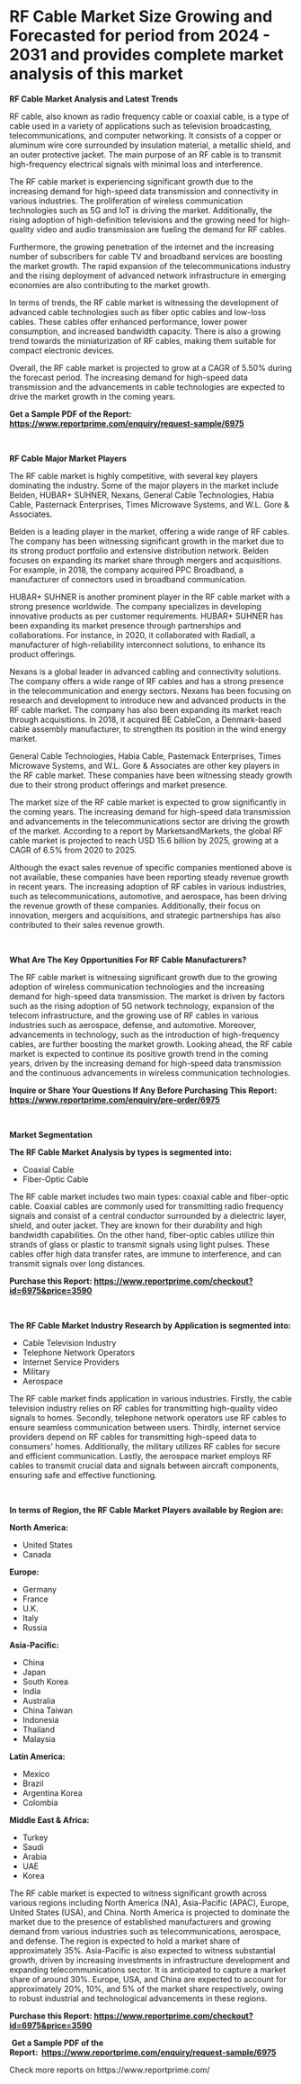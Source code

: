 <p><h1>RF Cable Market Size Growing and Forecasted for period from 2024 - 2031 and provides complete market analysis of this market</h1></p><p><strong>RF Cable Market Analysis and Latest Trends</strong></p>
<p><p>RF cable, also known as radio frequency cable or coaxial cable, is a type of cable used in a variety of applications such as television broadcasting, telecommunications, and computer networking. It consists of a copper or aluminum wire core surrounded by insulation material, a metallic shield, and an outer protective jacket. The main purpose of an RF cable is to transmit high-frequency electrical signals with minimal loss and interference.</p><p>The RF cable market is experiencing significant growth due to the increasing demand for high-speed data transmission and connectivity in various industries. The proliferation of wireless communication technologies such as 5G and IoT is driving the market. Additionally, the rising adoption of high-definition televisions and the growing need for high-quality video and audio transmission are fueling the demand for RF cables.</p><p>Furthermore, the growing penetration of the internet and the increasing number of subscribers for cable TV and broadband services are boosting the market growth. The rapid expansion of the telecommunications industry and the rising deployment of advanced network infrastructure in emerging economies are also contributing to the market growth.</p><p>In terms of trends, the RF cable market is witnessing the development of advanced cable technologies such as fiber optic cables and low-loss cables. These cables offer enhanced performance, lower power consumption, and increased bandwidth capacity. There is also a growing trend towards the miniaturization of RF cables, making them suitable for compact electronic devices.</p><p>Overall, the RF cable market is projected to grow at a CAGR of 5.50% during the forecast period. The increasing demand for high-speed data transmission and the advancements in cable technologies are expected to drive the market growth in the coming years.</p></p>
<p><strong>Get a Sample PDF of the Report:&nbsp; <a href="https://www.reportprime.com/enquiry/request-sample/6975">https://www.reportprime.com/enquiry/request-sample/6975</a></strong></p>
<p>&nbsp;</p>
<p><strong>RF Cable Major Market Players</strong></p>
<p><p>The RF cable market is highly competitive, with several key players dominating the industry. Some of the major players in the market include Belden, HUBAR+ SUHNER, Nexans, General Cable Technologies, Habia Cable, Pasternack Enterprises, Times Microwave Systems, and W.L. Gore & Associates. </p><p>Belden is a leading player in the market, offering a wide range of RF cables. The company has been witnessing significant growth in the market due to its strong product portfolio and extensive distribution network. Belden focuses on expanding its market share through mergers and acquisitions. For example, in 2018, the company acquired PPC Broadband, a manufacturer of connectors used in broadband communication.</p><p>HUBAR+ SUHNER is another prominent player in the RF cable market with a strong presence worldwide. The company specializes in developing innovative products as per customer requirements. HUBAR+ SUHNER has been expanding its market presence through partnerships and collaborations. For instance, in 2020, it collaborated with Radiall, a manufacturer of high-reliability interconnect solutions, to enhance its product offerings.</p><p>Nexans is a global leader in advanced cabling and connectivity solutions. The company offers a wide range of RF cables and has a strong presence in the telecommunication and energy sectors. Nexans has been focusing on research and development to introduce new and advanced products in the RF cable market. The company has also been expanding its market reach through acquisitions. In 2018, it acquired BE CableCon, a Denmark-based cable assembly manufacturer, to strengthen its position in the wind energy market.</p><p>General Cable Technologies, Habia Cable, Pasternack Enterprises, Times Microwave Systems, and W.L. Gore & Associates are other key players in the RF cable market. These companies have been witnessing steady growth due to their strong product offerings and market presence.</p><p>The market size of the RF cable market is expected to grow significantly in the coming years. The increasing demand for high-speed data transmission and advancements in the telecommunications sector are driving the growth of the market. According to a report by MarketsandMarkets, the global RF cable market is projected to reach USD 15.6 billion by 2025, growing at a CAGR of 6.5% from 2020 to 2025.</p><p>Although the exact sales revenue of specific companies mentioned above is not available, these companies have been reporting steady revenue growth in recent years. The increasing adoption of RF cables in various industries, such as telecommunications, automotive, and aerospace, has been driving the revenue growth of these companies. Additionally, their focus on innovation, mergers and acquisitions, and strategic partnerships has also contributed to their sales revenue growth.</p></p>
<p>&nbsp;</p>
<p><strong>What Are The Key Opportunities For RF Cable Manufacturers?</strong></p>
<p><p>The RF cable market is witnessing significant growth due to the growing adoption of wireless communication technologies and the increasing demand for high-speed data transmission. The market is driven by factors such as the rising adoption of 5G network technology, expansion of the telecom infrastructure, and the growing use of RF cables in various industries such as aerospace, defense, and automotive. Moreover, advancements in technology, such as the introduction of high-frequency cables, are further boosting the market growth. Looking ahead, the RF cable market is expected to continue its positive growth trend in the coming years, driven by the increasing demand for high-speed data transmission and the continuous advancements in wireless communication technologies.</p></p>
<p><strong>Inquire or Share Your Questions If Any Before Purchasing This Report: <a href="https://www.reportprime.com/enquiry/pre-order/6975">https://www.reportprime.com/enquiry/pre-order/6975</a></strong></p>
<p>&nbsp;</p>
<p><strong>Market Segmentation</strong></p>
<p><strong>The RF Cable Market Analysis by types is segmented into:</strong></p>
<p><ul><li>Coaxial Cable</li><li>Fiber-Optic Cable</li></ul></p>
<p><p>The RF cable market includes two main types: coaxial cable and fiber-optic cable. Coaxial cables are commonly used for transmitting radio frequency signals and consist of a central conductor surrounded by a dielectric layer, shield, and outer jacket. They are known for their durability and high bandwidth capabilities. On the other hand, fiber-optic cables utilize thin strands of glass or plastic to transmit signals using light pulses. These cables offer high data transfer rates, are immune to interference, and can transmit signals over long distances.</p></p>
<p><strong>Purchase this Report:&nbsp;<a href="https://www.reportprime.com/checkout?id=6975&price=3590">https://www.reportprime.com/checkout?id=6975&price=3590</a></strong></p>
<p>&nbsp;</p>
<p><strong>The RF Cable Market Industry Research by Application is segmented into:</strong></p>
<p><ul><li>Cable Television Industry</li><li>Telephone Network Operators</li><li>Internet Service Providers</li><li>Military</li><li>Aerospace</li></ul></p>
<p><p>The RF cable market finds application in various industries. Firstly, the cable television industry relies on RF cables for transmitting high-quality video signals to homes. Secondly, telephone network operators use RF cables to ensure seamless communication between users. Thirdly, internet service providers depend on RF cables for transmitting high-speed data to consumers' homes. Additionally, the military utilizes RF cables for secure and efficient communication. Lastly, the aerospace market employs RF cables to transmit crucial data and signals between aircraft components, ensuring safe and effective functioning.</p></p>
<p>&nbsp;</p>
<p><strong>In terms of Region, the RF Cable Market Players available by Region are:</strong></p>
<p>
    <p> <strong> North America: </strong>
        <ul>
            <li>United States</li>
            <li>Canada</li>
        </ul>
        </p> 
    <p> <strong> Europe: </strong>
        <ul>
            <li>Germany</li>
            <li>France</li>
            <li>U.K.</li>
            <li>Italy</li>
            <li>Russia</li>
        </ul>
        </p> 
    <p> <strong> Asia-Pacific: </strong>
        <ul>
            <li>China</li>
            <li>Japan</li>
            <li>South Korea</li>
            <li>India</li>
            <li>Australia</li>
            <li>China Taiwan</li>
            <li>Indonesia</li>
            <li>Thailand</li>
            <li>Malaysia</li>
        </ul>
        </p> 
    <p> <strong> Latin America: </strong>
        <ul>
            <li>Mexico</li>
            <li>Brazil</li>
            <li>Argentina Korea</li>
            <li>Colombia</li>
        </ul>
        </p> 
    <p> <strong> Middle East & Africa: </strong>
        <ul>
            <li>Turkey</li>
            <li>Saudi</li>
            <li>Arabia</li>
            <li>UAE</li>
            <li>Korea</li>
        </ul>
    </p>
    </p>
<p><p>The RF cable market is expected to witness significant growth across various regions including North America (NA), Asia-Pacific (APAC), Europe, United States (USA), and China. North America is projected to dominate the market due to the presence of established manufacturers and growing demand from various industries such as telecommunications, aerospace, and defense. The region is expected to hold a market share of approximately 35%. Asia-Pacific is also expected to witness substantial growth, driven by increasing investments in infrastructure development and expanding telecommunications sector. It is anticipated to capture a market share of around 30%. Europe, USA, and China are expected to account for approximately 20%, 10%, and 5% of the market share respectively, owing to robust industrial and technological advancements in these regions.</p></p>
<p><strong>Purchase this Report: <a href="https://www.reportprime.com/checkout?id=6975&price=3590">https://www.reportprime.com/checkout?id=6975&price=3590</a></strong></p>
<p>&nbsp;<strong>Get a Sample PDF of the Report:&nbsp;&nbsp;<a href="https://www.reportprime.com/enquiry/request-sample/6975">https://www.reportprime.com/enquiry/request-sample/6975</a></strong></p>
<p><strong></strong></p>
<p>Check more reports on https://www.reportprime.com/</p>